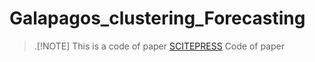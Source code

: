 # Galapagos_clustering_Forecasting
> .[!NOTE]
> This is a code of paper [SCITEPRESS](https://www.scitepress.org/PublicationsDetail.aspx?ID=6cfdguPTxxE=&t=1
)
 Code of paper

